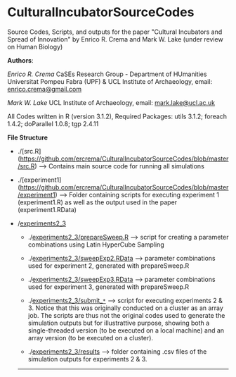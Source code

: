# CulturalIncubatorSourceCodes
Source Codes, Scripts, and outputs for the paper "Cultural Incubators and Spread of Innovation" by Enrico R. Crema and Mark W. Lake (under review on Human Biology)

**Authors**:

*Enrico R. Crema*  CaSEs Research Group - Department of HUmanities Universitat Pompeu Fabra (UPF) & UCL Institute of Archaeology, email: enrico.crema@gmail.com

*Mark W. Lake* UCL Institute of Archaeology, email: mark.lake@ucl.ac.uk

All Codes written in R (version 3.1.2), Required Packages: utils 3.1.2; foreach 1.4.2; doParallel 1.0.8; tgp 2.4.11

**File Structure**


* ./[src.R] (https://github.com/ercrema/CulturalIncubatorSourceCodes/blob/master/src.R)  --> Contains main source code for running all simulations

* ./[experiment1] (https://github.com/ercrema/CulturalIncubatorSourceCodes/blob/master/experiment1) --> Folder containing scripts for executing experiment 1 (experiment1.R) as well as the output used in the paper (experiment1.RData)

* /[experiments2_3](https://github.com/ercrema/CulturalIncubatorSourceCodes/blob/master/experiments2_3)

   * ./[experiments2_3/prepareSweep.R](https://github.com/ercrema/CulturalIncubatorSourceCodes/blob/master/experiments2_3/prepareSweep.R)   --> script for creating a parameter combinations using Latin HyperCube Sampling
    
   * ./[experiments2_3/sweepExp2.RData](https://github.com/ercrema/CulturalIncubatorSourceCodes/blob/master/experiments2_3/sweepExp2.RData) --> parameter combinations used for experiment 2, generated with prepareSweep.R 
    
   * ./[experiments2_3/sweepExp3.RData](https://github.com/ercrema/CulturalIncubatorSourceCodes/blob/master/experiments2_3/sweepExp2.RData) --> parameter combinations used for experiment 3, generated with prepareSweep.R 
    
   * ./[experiments2_3/submit_``*``](https://github.com/ercrema/CulturalIncubatorSourceCodes/blob/master/experiments2_3) --> script for executing experiments 2 & 3. Notice that this was originally conducted on a cluster as an array job. The scripts are thus not the original codes used to generate the simulation outputs but for illustrattive purpose, showing both a single-threaded version (to be executed on a local machine) and an array version (to be executed on a cluster). 
    
   * ./[experiments2_3/results](https://github.com/ercrema/CulturalIncubatorSourceCodes/blob/master/experiments2_3/results) --> folder containing .csv files of the simulation outputs for experiments 2 & 3.
    
    
  ***
    
    
    
    

